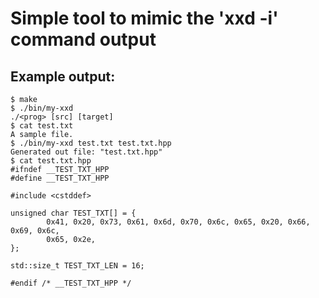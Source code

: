 # Simple tool to mimic the 'xxd -i' command output

## Example output:
```
$ make
$ ./bin/my-xxd
./<prog> [src] [target]
$ cat test.txt
A sample file.
$ ./bin/my-xxd test.txt test.txt.hpp
Generated out file: "test.txt.hpp"
$ cat test.txt.hpp
#ifndef __TEST_TXT_HPP
#define __TEST_TXT_HPP

#include <cstddef>

unsigned char TEST_TXT[] = {
        0x41, 0x20, 0x73, 0x61, 0x6d, 0x70, 0x6c, 0x65, 0x20, 0x66, 0x69, 0x6c,
        0x65, 0x2e,
};

std::size_t TEST_TXT_LEN = 16;

#endif /* __TEST_TXT_HPP */
```